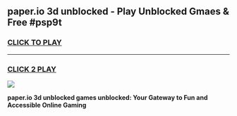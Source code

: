 
## paper.io 3d unblocked - Play Unblocked Gmaes & Free #psp9t
<h3>
<a href="https://news.freeplayer.one?title=paper.io_3d_unblocked&ref=24F">CLICK TO PLAY</a></h3>
<hr>

<h3>
<a href="https://news.freeplayer.one?title=paper.io_3d_unblocked&ref=24F">CLICK 2 PLAY</a>
  
</h3>

<a href="https://news.freeplayer.one?title=paper.io_3d_unblocked&ref=24F/"><img src="https://clearcache.store/games.png"></a>


**paper.io 3d unblocked games unblocked: Your Gateway to Fun and Accessible Online Gaming**
